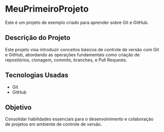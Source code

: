 # MeuPrimeiroProjeto
Este é um projeto de exemplo criado para aprender sobre Git e GitHub.

## Descrição do Projeto
Este projeto visa introduzir conceitos básicos de controle de versão com Git e GitHub, abordando as operações fundamentais como criação de repositórios, clonagem, commits, branches, e Pull Requests.

## Tecnologias Usadas
- Git
- GitHub

## Objetivo
Consolidar habilidades essenciais para o desenvolvimento e colaboração de projetos em ambiente de controle de versão.

